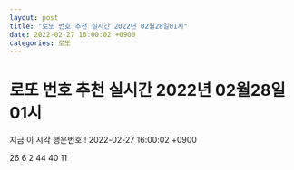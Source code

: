 ```yaml
---
layout: post
title: "로또 번호 추천 실시간 2022년 02월28일01시"
date: 2022-02-27 16:00:02 +0900
categories: 로또
---
```


# 로또 번호 추천 실시간 2022년 02월28일01시

지금 이 시각 행운번호!! 2022-02-27 16:00:02 +0900

 26  6  2  44  40  11 

